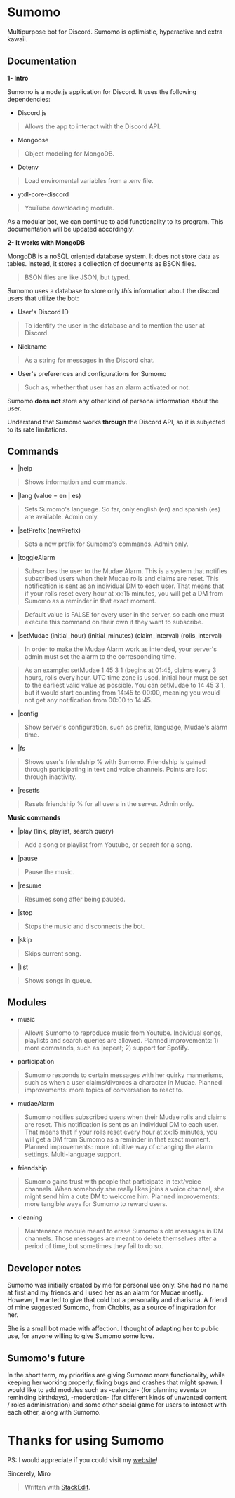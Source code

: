 # Sumomo

Multipurpose bot for Discord. Sumomo is optimistic, hyperactive and extra kawaii.

## Documentation

**1- Intro**

Sumomo is a node.js application for Discord. It uses the following dependencies:

-   Discord.js

> Allows the app to interact with the Discord API.

-   Mongoose

> Object modeling for MongoDB.

-   Dotenv

> Load enviromental variables from a .env file.

-   ytdl-core-discord

> YouTube downloading module.

As a modular bot, we can continue to add functionality to its program. This documentation will be updated accordingly.

**2- It works with MongoDB**

MongoDB is a noSQL oriented database system. It does not store data as tables. Instead, it stores a collection of documents as BSON files.

> BSON files are like JSON, but typed.

Sumomo uses a database to store only _this_ information about the discord users that utilize the bot:

-   User's Discord ID

> To identify the user in the database and to mention the user at Discord.

-   Nickname

> As a string for messages in the Discord chat.

-   User's preferences and configurations for Sumomo

> Such as, whether that user has an alarm activated or not.

Sumomo **does not** store any other kind of personal information about the user.

Understand that Sumomo works **through** the Discord API, so it is subjected to its rate limitations.

## Commands

-   |help

> Shows information and commands.

-   |lang (value = en | es)

> Sets Sumomo's language. So far, only english (en) and spanish (es) are available. Admin only.

-   |setPrefix (newPrefix)

> Sets a new prefix for Sumomo's commands. Admin only.

-   |toggleAlarm

> Subscribes the user to the Mudae Alarm. This is a system that notifies subscribed users when their Mudae rolls and claims are reset. This notification is sent as an individual DM to each user. That means that if your rolls reset every hour at xx:15 minutes, you will get a DM from Sumomo as a reminder in that exact moment.

> Default value is FALSE for every user in the server, so each one must execute this command on their own if they want to subscribe.

-   |setMudae (initial_hour) (initial_minutes) (claim_interval) (rolls_interval)

> In order to make the Mudae Alarm work as intended, your server's admin must set the alarm to the corresponding time.

> As an example: setMudae 1 45 3 1 (begins at 01:45, claims every 3 hours, rolls every hour. UTC time zone is used. Initial hour must be set to the earliest valid value as possible. You can setMudae to 14 45 3 1, but it would start counting from 14:45 to 00:00, meaning you would not get any notification from 00:00 to 14:45.

-   |config

> Show server's configuration, such as prefix, language, Mudae's alarm time.

-   |fs

> Shows user's friendship % with Sumomo. Friendship is gained through participating in text and voice channels. Points are lost through inactivity.

-   |resetfs

> Resets friendship % for all users in the server. Admin only.

**Music commands**

-   |play (link, playlist, search query)

> Add a song or playlist from Youtube, or search for a song.

-   |pause

> Pause the music.

-   |resume

> Resumes song after being paused.

-   |stop

> Stops the music and disconnects the bot.

-   |skip

> Skips current song.

-   |list

> Shows songs in queue.

## Modules

-   music

> Allows Sumomo to reproduce music from Youtube. Individual songs, playlists and search queries are allowed. Planned improvements: 1) more commands, such as |repeat; 2) support for Spotify.

-   participation

> Sumomo responds to certain messages with her quirky mannerisms, such as when a user claims/divorces a character in Mudae. Planned improvements: more topics of conversation to react to.

-   mudaeAlarm

> Sumomo notifies subscribed users when their Mudae rolls and claims are reset. This notification is sent as an individual DM to each user. That means that if your rolls reset every hour at xx:15 minutes, you will get a DM from Sumomo as a reminder in that exact moment. Planned improvements: more intuitive way of changing the alarm settings. Multi-language support.

-   friendship

> Sumomo gains trust with people that participate in text/voice channels. When somebody she really likes joins a voice channel, she might send him a cute DM to welcome him. Planned improvements: more tangible ways for Sumomo to reward users.

-   cleaning

> Maintenance module meant to erase Sumomo's old messages in DM channels. Those messages are meant to delete themselves after a period of time, but sometimes they fail to do so.

## Developer notes

Sumomo was initially created by me for personal use only. She had no name at first and my friends and I used her as an alarm for Mudae mostly. However, I wanted to give that cold bot a personality and charisma. A friend of mine suggested Sumomo, from Chobits, as a source of inspiration for her.

She is a small bot made with affection. I thought of adapting her to public use, for anyone willing to give Sumomo some love.

## Sumomo's future

In the short term, my priorities are giving Sumomo more functionality, while keeping her working properly, fixing bugs and crashes that might spawn. I would like to add modules such as -calendar- (for planning events or reminding birthdays), -moderation- (for different kinds of unwanted content / roles administration) and some other social game for users to interact with each other, along with Sumomo.


# Thanks for using Sumomo

PS: I would appreciate if you could visit my [website](http://www.miromiro.tech/)!

Sincerely,
Miro

> Written with [StackEdit](https://stackedit.io/).
